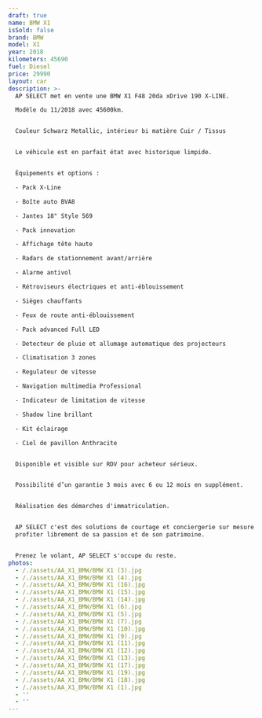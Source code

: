 ```yaml
---
draft: true
name: BMW X1
isSold: false
brand: BMW
model: X1
year: 2018
kilometers: 45690
fuel: Diesel
price: 29990
layout: car
description: >-
  AP SELECT met en vente une BMW X1 F48 20da xDrive 190 X-LINE.

  Modèle du 11/2018 avec 45600km.


  Couleur Schwarz Metallic, intérieur bi matière Cuir / Tissus


  Le véhicule est en parfait état avec historique limpide.


  Équipements et options :

  - Pack X-Line

  - Boîte auto BVA8

  - Jantes 18" Style 569

  - Pack innovation

  - Affichage tête haute

  - Radars de stationnement avant/arrière

  - Alarme antivol

  - Rétroviseurs électriques et anti-éblouissement

  - Sièges chauffants

  - Feux de route anti-éblouissement

  - Pack advanced Full LED

  - Detecteur de pluie et allumage automatique des projecteurs

  - Climatisation 3 zones

  - Regulateur de vitesse

  - Navigation multimedia Professional

  - Indicateur de limitation de vitesse

  - Shadow line brillant

  - Kit éclairage

  - Ciel de pavillon Anthracite


  Disponible et visible sur RDV pour acheteur sérieux.


  Possibilité d’un garantie 3 mois avec 6 ou 12 mois en supplément.


  Réalisation des démarches d'immatriculation.


  AP SELECT c'est des solutions de courtage et conciergerie sur mesure pour
  profiter librement de sa passion et de son patrimoine.


  Prenez le volant, AP SELECT s'occupe du reste.
photos:
  - /./assets/AA_X1_BMW/BMW X1 (3).jpg
  - /./assets/AA_X1_BMW/BMW X1 (4).jpg
  - /./assets/AA_X1_BMW/BMW X1 (16).jpg
  - /./assets/AA_X1_BMW/BMW X1 (15).jpg
  - /./assets/AA_X1_BMW/BMW X1 (14).jpg
  - /./assets/AA_X1_BMW/BMW X1 (6).jpg
  - /./assets/AA_X1_BMW/BMW X1 (5).jpg
  - /./assets/AA_X1_BMW/BMW X1 (7).jpg
  - /./assets/AA_X1_BMW/BMW X1 (10).jpg
  - /./assets/AA_X1_BMW/BMW X1 (9).jpg
  - /./assets/AA_X1_BMW/BMW X1 (11).jpg
  - /./assets/AA_X1_BMW/BMW X1 (12).jpg
  - /./assets/AA_X1_BMW/BMW X1 (13).jpg
  - /./assets/AA_X1_BMW/BMW X1 (17).jpg
  - /./assets/AA_X1_BMW/BMW X1 (19).jpg
  - /./assets/AA_X1_BMW/BMW X1 (18).jpg
  - /./assets/AA_X1_BMW/BMW X1 (1).jpg
  - ''
  - ''
---
```




